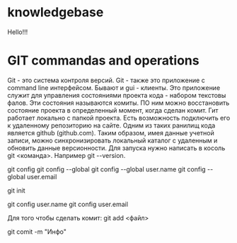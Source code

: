 # knowledgebase

Hello!!!

# GIT commandas and operations

Git - это система контроля версий. Git - также это приложение с command line интерфейсом. Бывают и gui - клиенты. Это приложение служит для управления состояниями проекта кода - набором текстовы фалов. Эти состояния называются комиты. ПО ним можно восстановить состояние проекта в определенный момент, когда сделан комит. Гит работает локально с папкой проекта. Есть возможность подключить его к удаленному репозиторию на сайте. Одним из таких ранилищ кода является github (github.com). Таким образом, имея данные учетной записи, можно синхронизировать локальный каталог с удаленным и обновить данные версионности. 
Для запуска нужно написать в косоль git <команда>. Например git --version.

git config 
git config --global 
git config --global user.name
git config --global user.email

git init

git config user.name
git config user.email 

Для того чтобы сделать комит:
git add <файл>

git comit -m "Инфо"


